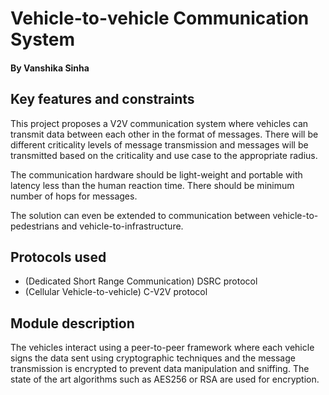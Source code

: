 # Vehicle-to-vehicle Communication System

#### By Vanshika Sinha

## Key features and constraints

This project proposes a V2V communication system where vehicles can transmit data between each other in the format of messages. There will be different criticality levels of message transmission and messages will be transmitted based on the criticality and use case to the appropriate radius. 

The communication hardware should be light-weight and portable with latency less than the human reaction time. There should be minimum number of hops for messages. 

The solution can even be extended to communication between vehicle-to-pedestrians and vehicle-to-infrastructure. 

## Protocols used

* (Dedicated Short Range Communication) DSRC protocol
* (Cellular Vehicle-to-vehicle) C-V2V protocol

## Module description

The vehicles interact using a peer-to-peer framework where each vehicle signs the data sent using cryptographic techniques and the message transmission is encrypted to prevent data manipulation and sniffing. The state of the art algorithms such as AES256 or RSA are used for encryption. 